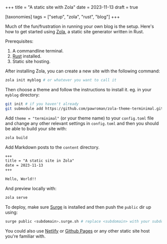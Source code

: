 +++
title = "A static site with Zola"
date = 2023-11-13
draft = true

[taxonomies]
tags = ["setup", "zola", "rust", "blog"]
+++

Much of the fun/frustration in running your own blog is the setup. Here's how to get started using [Zola](https://getzola.org), a static site generator written in Rust.

Prerequisites:

1. A commandline terminal.
2. [Rust](https://www.rust-lang.org/tools/install) installed.
3. Static site hosting.

<!-- more -->

After installing Zola, you can create a new site with the following command:

```bash
zola init myblog # or whatever you want to call it
```

Then choose a theme and follow the instructions to install it. eg. in your `myblog` directory:

```bash
git init # if you haven't already
git submodule add https://github.com/pawroman/zola-theme-terminimal.git themes/terminimal
```

Add `theme = "terminimal"` (or your theme name) to your `config.toml` file and change any other relevant settings in `config.toml` and then you should be able to build your site with:

```bash
zola build
```

Add Markdown posts to the `content` directory.

```markdown
+++
title = "A static site in Zola"
date = 2023-11-13
+++

Hello, World!!
```

And preview locally with:

```bash
zola serve
```

To deploy, make sure [Surge](https://surge.sh) is installed and then push the `public` dir up using:

```bash
surge public <subdomain>.surge.sh # replace <subdomain> with your subdomain
```

You could also use [Netlify](https://www.netlify.com) or [Github Pages](https://pages.github.com) or any other static site host you're familiar with.